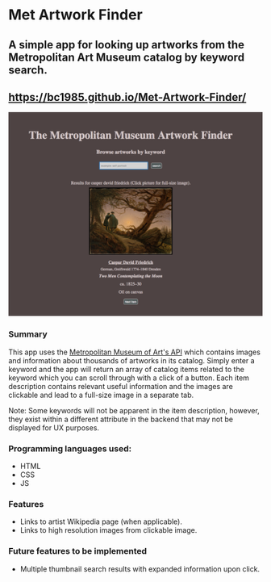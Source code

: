 # Met Artwork Finder

## A simple app for looking up artworks from the Metropolitan Art Museum catalog by keyword search.

## https://bc1985.github.io/Met-Artwork-Finder/

<img src="images/Screenshot.png" width="600">

### Summary

This app uses the [Metropolitan Museum of Art's API](https://metmuseum.github.io/) which contains images and information about thousands of artworks in its catalog. Simply enter a keyword and the app will return an array of catalog items related to the keyword which you can scroll through with a click of a button. Each item description contains relevant useful information and the images are clickable and lead to a full-size image in a separate tab. 

Note: Some keywords will not be apparent in the item description, however, they exist within a different attribute in the backend that may not be displayed for UX purposes. 

### Programming languages used: 

- HTML 
- CSS 
- JS

### Features

- Links to artist Wikipedia page (when applicable).
- Links to high resolution images from clickable image.

### Future features to be implemented

- Multiple thumbnail search results with expanded information upon click.

